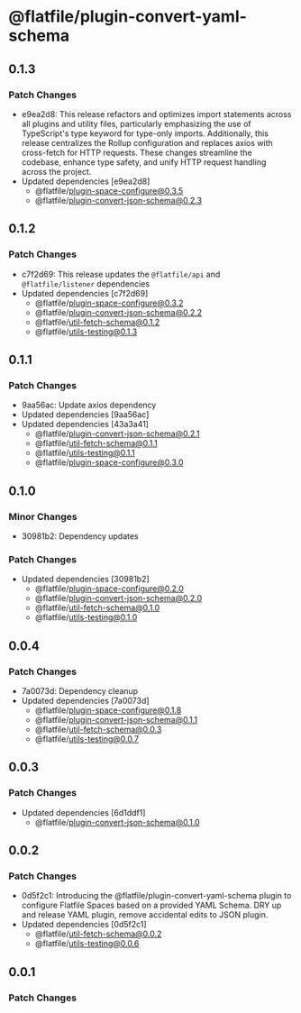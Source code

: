 # @flatfile/plugin-convert-yaml-schema

## 0.1.3

### Patch Changes

- e9ea2d8: This release refactors and optimizes import statements across all plugins and utility files, particularly emphasizing the use of TypeScript's type keyword for type-only imports. Additionally, this release centralizes the Rollup configuration and replaces axios with cross-fetch for HTTP requests. These changes streamline the codebase, enhance type safety, and unify HTTP request handling across the project.
- Updated dependencies [e9ea2d8]
  - @flatfile/plugin-space-configure@0.3.5
  - @flatfile/plugin-convert-json-schema@0.2.3

## 0.1.2

### Patch Changes

- c7f2d69: This release updates the `@flatfile/api` and `@flatfile/listener` dependencies
- Updated dependencies [c7f2d69]
  - @flatfile/plugin-space-configure@0.3.2
  - @flatfile/plugin-convert-json-schema@0.2.2
  - @flatfile/util-fetch-schema@0.1.2
  - @flatfile/utils-testing@0.1.3

## 0.1.1

### Patch Changes

- 9aa56ac: Update axios dependency
- Updated dependencies [9aa56ac]
- Updated dependencies [43a3a41]
  - @flatfile/plugin-convert-json-schema@0.2.1
  - @flatfile/util-fetch-schema@0.1.1
  - @flatfile/utils-testing@0.1.1
  - @flatfile/plugin-space-configure@0.3.0

## 0.1.0

### Minor Changes

- 30981b2: Dependency updates

### Patch Changes

- Updated dependencies [30981b2]
  - @flatfile/plugin-space-configure@0.2.0
  - @flatfile/plugin-convert-json-schema@0.2.0
  - @flatfile/util-fetch-schema@0.1.0
  - @flatfile/utils-testing@0.1.0

## 0.0.4

### Patch Changes

- 7a0073d: Dependency cleanup
- Updated dependencies [7a0073d]
  - @flatfile/plugin-space-configure@0.1.8
  - @flatfile/plugin-convert-json-schema@0.1.1
  - @flatfile/util-fetch-schema@0.0.3
  - @flatfile/utils-testing@0.0.7

## 0.0.3

### Patch Changes

- Updated dependencies [6d1ddf1]
  - @flatfile/plugin-convert-json-schema@0.1.0

## 0.0.2

### Patch Changes

- 0d5f2c1: Introducing the @flatfile/plugin-convert-yaml-schema plugin to configure Flatfile Spaces based on a provided YAML Schema.
  DRY up and release YAML plugin, remove accidental edits to JSON plugin.
- Updated dependencies [0d5f2c1]
  - @flatfile/util-fetch-schema@0.0.2
  - @flatfile/utils-testing@0.0.6

## 0.0.1

### Patch Changes
